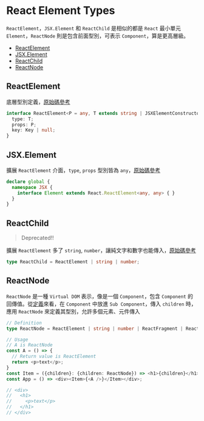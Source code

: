 <!-- omit in toc -->
# React Element Types

`ReactElement`，`JSX.Element` 和 `ReactChild` 是相似的都是 `React` 最小單元 `Element`，`ReactNode` 則是包含前面型別，可表示 `Component`，算是更高層級。

- [ReactElement](#reactelement)
- [JSX.Element](#jsxelement)
- [ReactChild](#reactchild)
- [ReactNode](#reactnode)

## ReactElement

底層型別定義，[原始碼參考][1]

```typescript
interface ReactElement<P = any, T extends string | JSXElementConstructor<any> = string | JSXElementConstructor<any>> {
  type: T;
  props: P;
  key: Key | null;
}
```

## JSX.Element

擴展 `ReactElement` 介面，`type`, `props` 型別皆為 `any`，[原始碼參考][2]

```typescript
declare global {
  namespace JSX {
    interface Element extends React.ReactElement<any, any> { }
  }
}
```

## ReactChild

> Deprecated!!

擴展 `ReactElement` 多了 `string`, `number`，讓純文字和數字也能傳入，[原始碼參考][3]

```typescript
type ReactChild = ReactElement | string | number;
```

## ReactNode

`ReactNode` 是一種 `Virtual DOM` 表示，像是一個 `Component`，包含 `Component` 的回傳值。從[定義][4]來看，在 `Component` 中放進 `Sub Component`，傳入 `children` 時，應用 `ReactNode` 來定義其型別，允許多個元素、元件傳入

```typescript
// Definition
type ReactNode = ReactElement | string | number | ReactFragment | ReactPortal | boolean | null | undefined;

// Usage
// A is ReactNode
const A = () => {
  // Return value is ReactElement
  return <p>text</p>;
}
const Item = ({children}: {children: ReactNode}) => <h1>{children}</h1>;
const App = () => <div><Item>{<A />}</Item></div>;

// <div>
//   <h1>
//     <p>text</p>
//   </h1>
// </div>
```

[1]:https://github.com/DefinitelyTyped/DefinitelyTyped/blob/master/types/react/index.d.ts#L146
[2]:https://github.com/DefinitelyTyped/DefinitelyTyped/blob/master/types/react/index.d.ts#L3126
[3]:https://github.com/DefinitelyTyped/DefinitelyTyped/blob/master/types/react/index.d.ts#L224
[4]:https://github.com/DefinitelyTyped/DefinitelyTyped/blob/master/types/react/index.d.ts#L231
